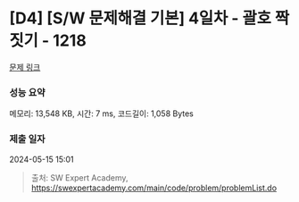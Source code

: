 # [D4] [S/W 문제해결 기본] 4일차 - 괄호 짝짓기 - 1218 

[문제 링크](https://swexpertacademy.com/main/code/problem/problemDetail.do?contestProbId=AV14eWb6AAkCFAYD) 

### 성능 요약

메모리: 13,548 KB, 시간: 7 ms, 코드길이: 1,058 Bytes

### 제출 일자

2024-05-15 15:01



> 출처: SW Expert Academy, https://swexpertacademy.com/main/code/problem/problemList.do